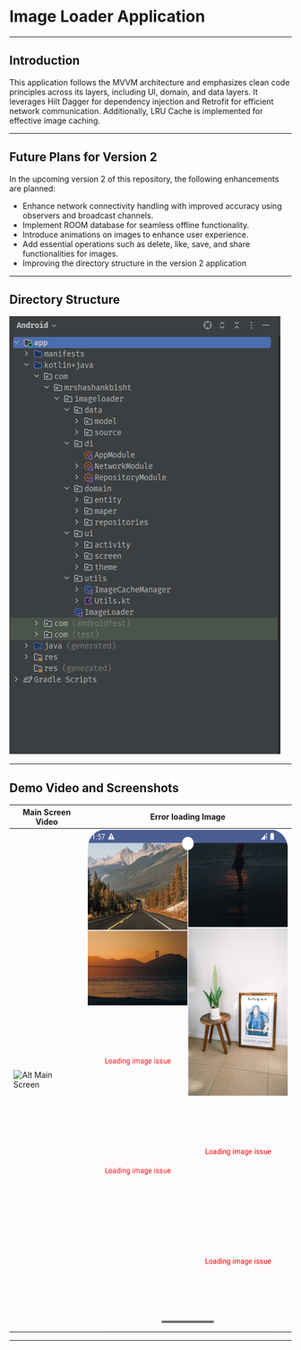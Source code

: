 # Image Loader Application

---

## Introduction

This application follows the MVVM architecture and emphasizes clean code principles across its layers, including UI, domain, and data layers. It leverages Hilt Dagger for dependency injection and Retrofit for efficient network communication. Additionally, LRU Cache is implemented for effective image caching.

---

## Future Plans for Version 2

In the upcoming version 2 of this repository, the following enhancements are planned:

* Enhance network connectivity handling with improved accuracy using observers and broadcast channels.
* Implement ROOM database for seamless offline functionality.
* Introduce animations on images to enhance user experience.
* Add essential operations such as delete, like, save, and share functionalities for images.
* Improving the directory structure in the version 2 application

---

## Directory Structure

![Directory Structure](https://github.com/MrShashankBisht/ImageLoader/blob/master/raw/directoryStructure.PNG)

---

## Demo Video and Screenshots

| Main Screen Video                                             | Error loading Image                                      |
| ------------------------------------------------------ | ------------------------------------------------------ |
| <img src="https://github.com/MrShashankBisht/ImageLoader/blob/master/raw/_ImageLoader.gif" alt="Alt Main Screen" width="400" height="888"> | <img src="https://github.com/MrShashankBisht/ImageLoader/blob/master/raw/ImageNotLoaded.png" alt="Alt Main Screen" width="400" height="888"> |

---

